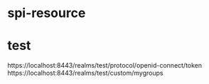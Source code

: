 # spi-resource

# test 
https://localhost:8443/realms/test/protocol/openid-connect/token
https://localhost:8443/realms/test/custom/mygroups
